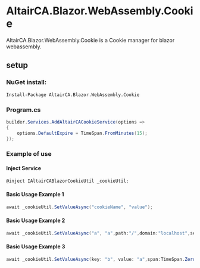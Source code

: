 # AltairCA.Blazor.WebAssembly.Cookie

AltairCA.Blazor.WebAssembly.Cookie is a Cookie manager for blazor webassembly.


## setup

### NuGet install:

`Install-Package AltairCA.Blazor.WebAssembly.Cookie`

### Program.cs

```c#
builder.Services.AddAltairCACookieService(options =>
{
    options.DefaultExpire = TimeSpan.FromMinutes(15);
});
```

### Example of use

#### Inject Service
```c#
@inject IAltairCABlazorCookieUtil _cookieUtil;
```
#### Basic Usage Example 1
```c#
await _cookieUtil.SetValueAsync("cookieName", "value");
```

#### Basic Usage Example 2
```c#
await _cookieUtil.SetValueAsync("a", "a",path:"/",domain:"localhost",secure:true);
```

#### Basic Usage Example 3
```c#
await _cookieUtil.SetValueAsync(key: "b", value: "a",span:TimeSpan.Zero);
```